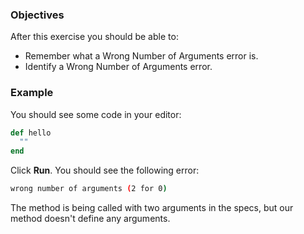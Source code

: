 <!-- { ids:[63], language:'Ruby', type:'workshop', order: 2, name:'Wrong Number of Arguments Error', description:'Debug your code when a method is called with unexpected arguments.' }-->

### Objectives

After this exercise you should be able to:

- Remember what a Wrong Number of Arguments error is.
- Identify a Wrong Number of Arguments error.

### Example

You should see some code in your editor:

```ruby
def hello
  ""
end
```

Click **Run**. You should see the following error:

```bash
wrong number of arguments (2 for 0)
```

The method is being called with two arguments in the specs, but our method doesn't define any arguments.
